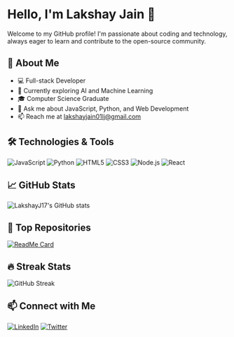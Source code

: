 # Hello, I'm Lakshay Jain 👋

Welcome to my GitHub profile! I'm passionate about coding and technology, always eager to learn and contribute to the open-source community.

## 🚀 About Me

- 💻 Full-stack Developer
- 🌱 Currently exploring AI and Machine Learning
- 🎓 Computer Science Graduate
- 💬 Ask me about JavaScript, Python, and Web Development
- 📫 Reach me at [lakshayjain01lj@gmail.com](mailto:lakshayjain01lj@gmail.com)

## 🛠️ Technologies & Tools

![JavaScript](https://img.shields.io/badge/-JavaScript-F7DF1E?style=flat&logo=javascript&logoColor=black)
![Python](https://img.shields.io/badge/-Python-3776AB?style=flat&logo=python&logoColor=white)
![HTML5](https://img.shields.io/badge/-HTML5-E34F26?style=flat&logo=html5&logoColor=white)
![CSS3](https://img.shields.io/badge/-CSS3-1572B6?style=flat&logo=css3&logoColor=white)
![Node.js](https://img.shields.io/badge/-Node.js-339933?style=flat&logo=node.js&logoColor=white)
![React](https://img.shields.io/badge/-React-61DAFB?style=flat&logo=react&logoColor=black)

## 📈 GitHub Stats

![LakshayJ17's GitHub stats](https://github-readme-stats.vercel.app/api?username=LakshayJ17&show_icons=true&theme=radical)

## 🌟 Top Repositories

[![ReadMe Card](https://github-readme-stats.vercel.app/api/pin/?username=LakshayJ17&repo=paytm&theme=radical)](https://github.com/LakshayJ17/paytm)

## 🔥 Streak Stats
![GitHub Streak](https://github-readme-streak-stats.herokuapp.com/?user=LakshayJ17&theme=radical)

## 📫 Connect with Me

[![LinkedIn](https://img.shields.io/badge/-LinkedIn-0077B5?style=flat&logo=linkedin&logoColor=white)](https://www.linkedin.com/in/lakshayj17)
[![Twitter](https://img.shields.io/badge/-Twitter-1DA1F2?style=flat&logo=twitter&logoColor=white)](https://twitter.com/lakshcode)
